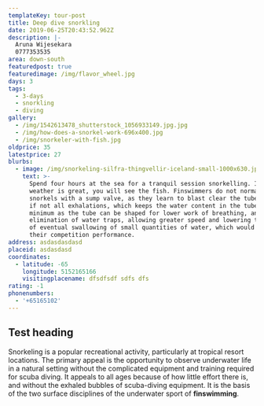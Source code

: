```yaml
---
templateKey: tour-post
title: Deep dive snorkling
date: 2019-06-25T20:43:52.962Z
description: |-
  Aruna Wijesekara 
  0777353535
area: down-south
featuredpost: true
featuredimage: /img/flavor_wheel.jpg
days: 3
tags:
  - 3-days
  - snorkling
  - diving
gallery:
  - /img/1542613478_shutterstock_1056933149.jpg.jpg
  - /img/how-does-a-snorkel-work-696x400.jpg
  - /img/snorkeler-with-fish.jpg
oldprice: 35
latestprice: 27
blurbs:
  - image: /img/snorkeling-silfra-thingvellir-iceland-small-1000x630.jpg
    text: >-
      Spend four hours at the sea for a tranquil session snorkelling. If the
      weather is great, you will see the fish. Finswimmers do not normally use
      snorkels with a sump valve, as they learn to blast clear the tube on most
      if not all exhalations, which keeps the water content in the tube to a
      minimum as the tube can be shaped for lower work of breathing, and
      elimination of water traps, allowing greater speed and lowering the stress
      of eventual swallowing of small quantities of water, which would impede
      their competition performance.
address: asdasdasdasd
placeid: asdasdasd
coordinates:
  - latitude: -65
    longitude: 5152165166
    visitingplacename: dfsdfsdf sdfs dfs
rating: -1
phonenumbers:
  - '+65165102'
---
```

## Test heading

Snorkeling is a popular recreational activity, particularly at tropical resort locations. The primary appeal is the opportunity to observe underwater life in a natural setting without the complicated equipment and training required for scuba diving. It appeals to all ages because of how little effort there is, and without the exhaled bubbles of scuba-diving equipment. It is the basis of the two surface disciplines of the underwater sport of **finswimming**.
